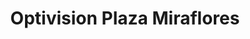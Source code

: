 ---
title: "Optivision Plaza Miraflores"
url: /tegucigalpa/optivision-plaza-miraflores/
shop: Allgemein
---